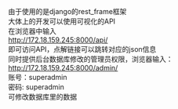由于使用的是django的rest_frame框架  
大体上的开发可以使用可视化的API  
在浏览器中输入  
http://172.18.159.245:8000/api/  
即可访问API，点解链接可以跳转对应的json信息  
同时提供后台数据库修改的管理员权限，浏览器输入：  
http://172.18.159.245:8000/admin/  
账号：superadmin  
密码: superadmin  
可修改数据库里的数据  
